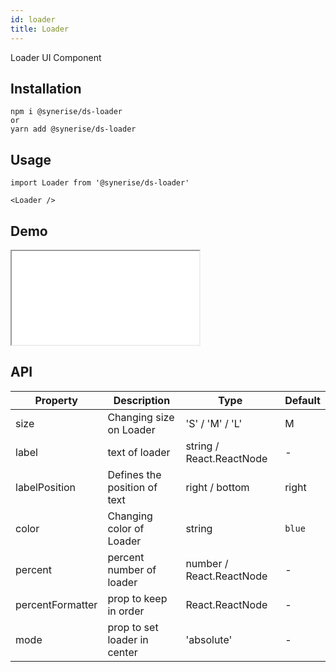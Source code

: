 ```yaml
---
id: loader
title: Loader
---
```


Loader UI Component

## Installation
```
npm i @synerise/ds-loader
or
yarn add @synerise/ds-loader
```

## Usage
```
import Loader from '@synerise/ds-loader'

<Loader />

```

## Demo

<iframe src="/storybook-static/iframe.html?id=components-loader--default"></iframe>

## API

| Property         | Description                  | Type                      | Default     |
| ---------------- | ---------------------------- | ------------------------- | ----------- |
| size             | Changing size on Loader      | 'S' / 'M' / 'L'           | M           |
| label            | text of loader               | string / React.ReactNode  | -           |
| labelPosition    | Defines the position of text | right / bottom            | right       |
| color            | Changing color of Loader     | string                    | `blue`      |
| percent          | percent number of loader     | number / React.ReactNode  | -           |
| percentFormatter | prop to keep in order        | React.ReactNode           | -           |
| mode             | prop to set loader in center | 'absolute'                | -           |

